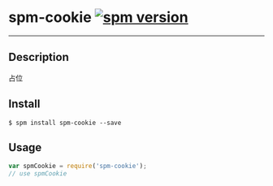 # spm-cookie [![spm version](http://spmjs.io/badge/spm-cookie)](http://spmjs.io/package/spm-cookie)

---

## Description

占位

## Install

```
$ spm install spm-cookie --save
```

## Usage

```js
var spmCookie = require('spm-cookie');
// use spmCookie
```
